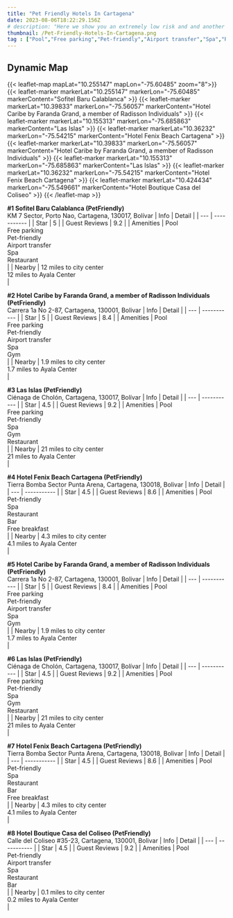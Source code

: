 ```yaml
---
title: "Pet Friendly Hotels In Cartagena"
date: 2023-08-06T18:22:29.156Z
# description: "Here we show you an extremely low risk and and another medium risk approach to earn passive income "
thumbnail: /Pet-Friendly-Hotels-In-Cartagena.png
tag : ["Pool","Free parking","Pet-friendly","Airport transfer","Spa","Restaurant","Gym","Bar","Free breakfast"]
---
```


## Dynamic Map
{{< leaflet-map  mapLat="10.255147" mapLon="-75.60485" zoom="8">}}
    {{< leaflet-marker markerLat="10.255147" markerLon="-75.60485" markerContent="Sofitel Baru Calablanca" >}}
    {{< leaflet-marker markerLat="10.39833" markerLon="-75.56057" markerContent="Hotel Caribe by Faranda Grand, a member of Radisson Individuals" >}}
    {{< leaflet-marker markerLat="10.155313" markerLon="-75.685863" markerContent="Las Islas" >}}
    {{< leaflet-marker markerLat="10.36232" markerLon="-75.54215" markerContent="Hotel Fenix Beach Cartagena" >}}
    {{< leaflet-marker markerLat="10.39833" markerLon="-75.56057" markerContent="Hotel Caribe by Faranda Grand, a member of Radisson Individuals" >}}
    {{< leaflet-marker markerLat="10.155313" markerLon="-75.685863" markerContent="Las Islas" >}}
    {{< leaflet-marker markerLat="10.36232" markerLon="-75.54215" markerContent="Hotel Fenix Beach Cartagena" >}}
    {{< leaflet-marker markerLat="10.424434" markerLon="-75.549661" markerContent="Hotel Boutique Casa del Coliseo" >}}
{{< /leaflet-map >}}


**#1 Sofitel Baru Calablanca (PetFriendly)**<br>KM 7 Sector, Porto Nao, Cartagena, 130017, Bolívar
| Info | Detail |
| --- | ----------- |
| Star | 5 |
| Guest Reviews | 9.2 |
| Amenities | Pool<br>Free parking<br>Pet-friendly<br>Airport transfer<br>Spa<br>Restaurant<br> |
| Nearby | 12 miles to city center<br>12 miles to Ayala Center<br> |

**#2 Hotel Caribe by Faranda Grand, a member of Radisson Individuals (PetFriendly)**<br>Carrera 1a No 2-87, Cartagena, 130001, Bolivar
| Info | Detail |
| --- | ----------- |
| Star | 5 |
| Guest Reviews | 8.4 |
| Amenities | Pool<br>Free parking<br>Pet-friendly<br>Airport transfer<br>Spa<br>Gym<br> |
| Nearby | 1.9 miles to city center<br>1.7 miles to Ayala Center<br> |

**#3 Las Islas (PetFriendly)**<br>Ciénaga de Cholón, Cartagena, 130017, Bolívar
| Info | Detail |
| --- | ----------- |
| Star | 4.5 |
| Guest Reviews | 9.2 |
| Amenities | Pool<br>Free parking<br>Pet-friendly<br>Spa<br>Gym<br>Restaurant<br> |
| Nearby | 21 miles to city center<br>21 miles to Ayala Center<br> |

**#4 Hotel Fenix Beach Cartagena (PetFriendly)**<br>Tierra Bomba Sector Punta Arena, Cartagena, 130018, Bolivar
| Info | Detail |
| --- | ----------- |
| Star | 4.5 |
| Guest Reviews | 8.6 |
| Amenities | Pool<br>Pet-friendly<br>Spa<br>Restaurant<br>Bar<br>Free breakfast<br> |
| Nearby | 4.3 miles to city center<br>4.1 miles to Ayala Center<br> |

**#5 Hotel Caribe by Faranda Grand, a member of Radisson Individuals (PetFriendly)**<br>Carrera 1a No 2-87, Cartagena, 130001, Bolivar
| Info | Detail |
| --- | ----------- |
| Star | 5 |
| Guest Reviews | 8.4 |
| Amenities | Pool<br>Free parking<br>Pet-friendly<br>Airport transfer<br>Spa<br>Gym<br> |
| Nearby | 1.9 miles to city center<br>1.7 miles to Ayala Center<br> |

**#6 Las Islas (PetFriendly)**<br>Ciénaga de Cholón, Cartagena, 130017, Bolívar
| Info | Detail |
| --- | ----------- |
| Star | 4.5 |
| Guest Reviews | 9.2 |
| Amenities | Pool<br>Free parking<br>Pet-friendly<br>Spa<br>Gym<br>Restaurant<br> |
| Nearby | 21 miles to city center<br>21 miles to Ayala Center<br> |

**#7 Hotel Fenix Beach Cartagena (PetFriendly)**<br>Tierra Bomba Sector Punta Arena, Cartagena, 130018, Bolivar
| Info | Detail |
| --- | ----------- |
| Star | 4.5 |
| Guest Reviews | 8.6 |
| Amenities | Pool<br>Pet-friendly<br>Spa<br>Restaurant<br>Bar<br>Free breakfast<br> |
| Nearby | 4.3 miles to city center<br>4.1 miles to Ayala Center<br> |

**#8 Hotel Boutique Casa del Coliseo (PetFriendly)**<br>Calle del Coliseo #35-23, Cartagena, 130001, Bolivar
| Info | Detail |
| --- | ----------- |
| Star | 4.5 |
| Guest Reviews | 9.2 |
| Amenities | Pool<br>Pet-friendly<br>Airport transfer<br>Spa<br>Restaurant<br>Bar<br> |
| Nearby | 0.1 miles to city center<br>0.2 miles to Ayala Center<br> |

